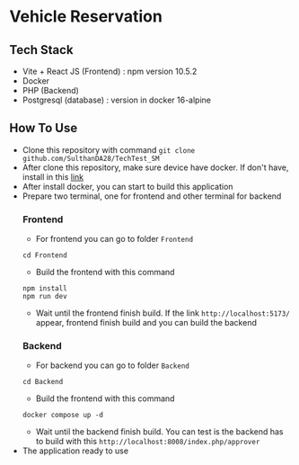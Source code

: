 # Vehicle Reservation

## Tech Stack

 - Vite + React JS (Frontend) : npm version 10.5.2
 - Docker
 - PHP (Backend)
 - Postgresql (database) : version in docker 16-alpine

## How To Use
 - Clone this repository with command
   ```git clone github.com/SulthanDA28/TechTest_SM```
 - After clone this repository, make sure device have docker. If don't have, install in this [link](https://www.docker.com/products/docker-desktop/)
 - After install docker, you can start to build this application
 - Prepare two terminal, one for frontend and other terminal for backend
   ### Frontend
   - For frontend you can go to folder ```Frontend```
    ```
    cd Frontend
    ```
   - Build the frontend with this command
   ```
   npm install
   npm run dev
   ```
   - Wait until the frontend finish build. If the link ```http://localhost:5173/``` appear, frontend finish build and you can build the backend
   ### Backend
   - For backend you can go to folder ```Backend```
    ```
    cd Backend
    ```
   - Build the frontend with this command
   ```
   docker compose up -d
   ```
   - Wait until the backend finish build. You can test is the backend has to build with this ```http://localhost:8008/index.php/approver```
  - The application ready to use
